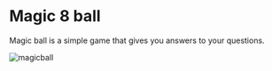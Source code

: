 # Magic 8 ball

Magic ball is a simple game that gives you answers to your questions.

![magicball](https://github.com/SerhanBaymaz/learnflutter/assets/102352030/508627da-f5f4-4355-bc6e-2d94ed97cc9e)
